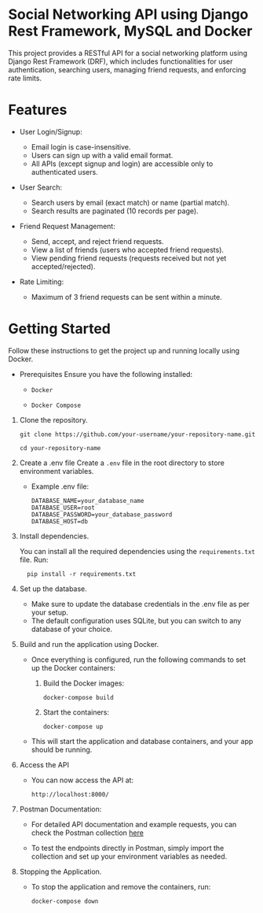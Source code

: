 # Social Networking API using Django Rest Framework, MySQL and Docker

This project provides a RESTful API for a social networking platform using Django Rest Framework (DRF), which includes functionalities for user authentication, searching users, managing friend requests, and enforcing rate limits.

# Features

* User Login/Signup:
    * Email login is case-insensitive.
    * Users can sign up with a valid email format.
    * All APIs (except signup and login) are accessible only to authenticated users.

* User Search:
    * Search users by email (exact match) or name (partial match).
    * Search results are paginated (10 records per page).
      
* Friend Request Management:
    * Send, accept, and reject friend requests.
    * View a list of friends (users who accepted friend requests).
    * View pending friend requests (requests received but not yet accepted/rejected).
  
* Rate Limiting:
    * Maximum of 3 friend requests can be sent within a minute.

# Getting Started

Follow these instructions to get the project up and running locally using Docker.

* Prerequisites
    Ensure you have the following installed:

     * ```Docker```
  
     * ```Docker Compose```

1. Clone the repository.
     ```
     git clone https://github.com/your-username/your-repository-name.git
     ```

     ```
     cd your-repository-name
     ```

2. Create a .env file
    Create a ```.env``` file in the root directory to store environment variables.

   - Example .env file:

         DATABASE_NAME=your_database_name
         DATABASE_USER=root
         DATABASE_PASSWORD=your_database_password
         DATABASE_HOST=db

3. Install dependencies.
   
    You can install all the required dependencies using the ```requirements.txt``` file.
   Run:
     ```
       pip install -r requirements.txt
     ```

5. Set up the database.
     - Make sure to update the database credentials in the .env file as per your setup.
     - The default configuration uses SQLite, but you can switch to any database of your choice.

6. Build and run the application using Docker.

     - Once everything is configured, run the following commands to set up the Docker containers:
   
       1. Build the Docker images:

            ```
            docker-compose build
            ```
       
       3. Start the containers:

          ```
          docker-compose up
          ```

    - This will start the application and database containers, and your app should be running.


7. Access the API
      
      - You can now access the API at:

           ``` http://localhost:8000/ ```

8. Postman Documentation:
    - For detailed API documentation and example requests, you can check the Postman collection
      [here](https://documenter.getpostman.com/view/21630940/2sAXjNZrHW)

    - To test the endpoints directly in Postman, simply import the collection and set up your environment variables as needed.

9. Stopping the Application.

     - To stop the application and remove the containers, run:

           docker-compose down
     


         
     

     
